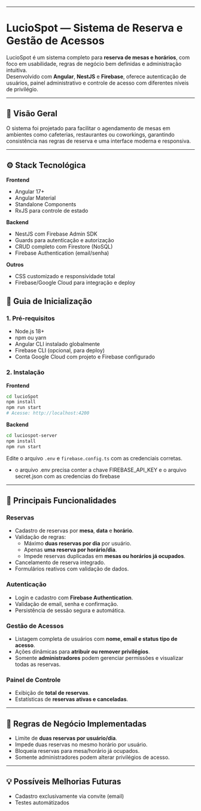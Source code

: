 

***

# LucioSpot — Sistema de Reserva e Gestão de Acessos

LucioSpot é um sistema completo para **reserva de mesas e horários**, com foco em usabilidade, regras de negócio bem definidas e administração intuitiva.  
Desenvolvido com **Angular**, **NestJS** e **Firebase**, oferece autenticação de usuários, painel administrativo e controle de acesso com diferentes níveis de privilégio.

***

## 🧭 Visão Geral

O sistema foi projetado para facilitar o agendamento de mesas em ambientes como cafeterias, restaurantes ou coworkings, garantindo consistência nas regras de reserva e uma interface moderna e responsiva.

***

## ⚙️ Stack Tecnológica

**Frontend**
- Angular 17+
- Angular Material
- Standalone Components
- RxJS para controle de estado

**Backend**
- NestJS com Firebase Admin SDK
- Guards para autenticação e autorização
- CRUD completo com Firestore (NoSQL)
- Firebase Authentication (email/senha)

**Outros**
- CSS customizado e responsividade total
- Firebase/Google Cloud para integração e deploy


## 🚀 Guia de Inicialização

### 1. Pré-requisitos

- Node.js 18+  
- npm ou yarn  
- Angular CLI instalado globalmente  
- Firebase CLI (opcional, para deploy)  
- Conta Google Cloud com projeto e Firebase configurado  

### 2. Instalação

**Frontend**
```bash
cd lucioSpot
npm install
npm run start
# Acesse: http://localhost:4200
```

**Backend**
```bash
cd luciospot-server
npm install
npm run start
```

Edite o arquivo `.env` e `firebase.config.ts` com as credenciais corretas.
- o arquivo .env precisa conter a chave FIREBASE_API_KEY e o arquivo secret.json com as credencias do firebase

***

## 🎯 Principais Funcionalidades

### Reservas
- Cadastro de reservas por **mesa**, **data** e **horário**.  
- Validação de regras:
  - Máximo **duas reservas por dia** por usuário.
  - Apenas **uma reserva por horário/dia**.
  - Impede reservas duplicadas em **mesas ou horários já ocupados**.
- Cancelamento de reserva integrado.
- Formulários reativos com validação de dados.

### Autenticação
- Login e cadastro com **Firebase Authentication**.
- Validação de email, senha e confirmação.
- Persistência de sessão segura e automática.

### Gestão de Acessos
- Listagem completa de usuários com **nome, email e status tipo de acesso**.
- Ações dinâmicas para **atribuir ou remover privilégios**.
- Somente **administradores** podem gerenciar permissões e visualizar todas as reservas.

### Painel de Controle
- Exibição de **total de reservas**.
- Estatísticas de **reservas ativas e canceladas**.

***

## 🧠 Regras de Negócio Implementadas

- Limite de **duas reservas por usuário/dia**.  
- Impede duas reservas no mesmo horário por usuário.  
- Bloqueia reservas para mesa/horário já ocupados.  
- Somente administradores podem alterar privilégios de acesso.  


***

## 💡 Possíveis Melhorias Futuras

- Cadastro exclusivamente via convite (email)
- Testes automátizados
